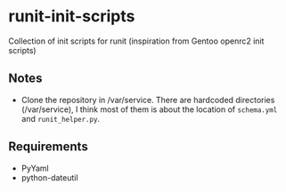 runit-init-scripts
==================

Collection of init scripts for runit (inspiration from Gentoo openrc2 init scripts)


Notes
-----

*   Clone the repository in /var/service.
    There are hardcoded directories (/var/service), I think most of them is about the location of `schema.yml` and `runit_helper.py`.


Requirements
------------

*   PyYaml
*   python-dateutil
